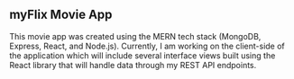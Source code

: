 ## myFlix Movie App
This movie app was created using the MERN tech stack (MongoDB, Express, React, and Node.js). Currently, I am working on the client-side of the application which will include several interface views built using the React library that will handle data through my REST API endpoints.